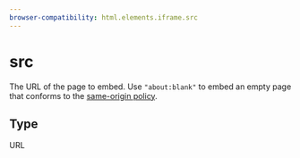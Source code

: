 ```yaml
---
browser-compatibility: html.elements.iframe.src
---
```


# src

The URL of the page to embed. Use `"about:blank"` to embed an empty page that conforms to the [same-origin policy](https://developer.mozilla.org/en-US/docs/Web/Security/Same-origin_policy#Inherited_origins).

## Type

URL
